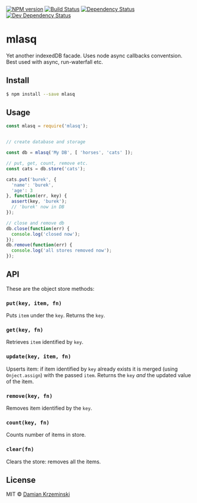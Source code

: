 [![NPM version][npm-image]][npm-url]
[![Build Status][travis-image]][travis-url]
[![Dependency Status][deps-image]][deps-url]
[![Dev Dependency Status][deps-dev-image]][deps-dev-url]

# mlasq

Yet another indexedDB facade.
Uses node async callbacks conventsion. Best used with async, run-waterfall etc.

## Install

```sh
$ npm install --save mlasq
```

## Usage

```js
const mlasq = require('mlasq');


// create database and storage

const db = mlasq('My DB', [ 'horses', 'cats' ]);

// put, get, count, remove etc.
const cats = db.store('cats');

cats.put('burek', {
  'name': 'burek',
  'age': 3
}, function(err, key) {
  assert(key, 'burek');
  // 'burek' now in DB
});

// close and remove db
db.close(function(err) {
  console.log('closed now');
});
db.remove(function(err) {
  console.log('all stores removed now');
});

```

## API

These are the object store methods:

### `put(key, item, fn)`

Puts `item` under the `key`. Returns the `key`.

### `get(key, fn)`

Retrieves `item` identified by `key`.

### `update(key, item, fn)`

Upserts item: if item identified by `key` already exists it is merged (using `Onject.assign`) with the passed `item`.
Returns the `key` *and* the updated value of the item.

### `remove(key, fn)`

Removes item identified by the `key`.

### `count(key, fn)`

Counts number of items in store.

### `clear(fn)`

Clears the store: removes all the items.

## License

MIT © [Damian Krzeminski](https://furkot.com)

[npm-image]: https://img.shields.io/npm/v/mlasq.svg
[npm-url]: https://npmjs.org/package/mlasq

[travis-url]: https://travis-ci.org/pirxpilot/mlasq
[travis-image]: https://img.shields.io/travis/pirxpilot/mlasq.svg

[deps-image]: https://img.shields.io/david/pirxpilot/mlasq.svg
[deps-url]: https://david-dm.org/pirxpilot/mlasq

[deps-dev-image]: https://img.shields.io/david/dev/pirxpilot/mlasq.svg
[deps-dev-url]: https://david-dm.org/pirxpilot/mlasq?type=dev

